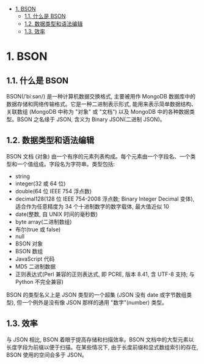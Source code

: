 <!-- TOC -->

- [1. BSON](#1-bson)
    - [1.1. 什么是 BSON](#11-什么是-bson)
    - [1.2. 数据类型和语法编辑](#12-数据类型和语法编辑)
    - [1.3. 效率](#13-效率)

<!-- /TOC -->

# 1. BSON

## 1.1. 什么是 BSON

BSON(/ˈbiːsən/) 是一种计算机数据交换格式, 主要被用作 MongoDB 数据库中的数据存储和网络传输格式。它是一种二进制表示形式, 能用来表示简单数据结构、关联数组 (MongoDB 中称为 "对象" 或 "文档") 以及 MongoDB 中的各种数据类型。BSON 之名缘于 JSON, 含义为 Binary JSON(二进制 JSON)。

## 1.2. 数据类型和语法编辑

BSON 文档 (对象) 由一个有序的元素列表构成。每个元素由一个字段名、一个类型和一个值组成。字段名为字符串。类型包括: 

- string
- integer(32 或 64 位)
- double(64 位 IEEE 754 浮点数)
- decimal128(128 位 IEEE 754-2008 浮点数; Binary Integer Decimal 变体), 适合作为任意精度为 34 个十进制数字的数字载体, 最大值近似 10
- date(整数, 自 UNIX 时间的毫秒数)
- byte array(二进制数组)
- 布尔(true 或 false)
- null
- BSON 对象
- BSON 数组
- JavaScript 代码
- MD5 二进制数据
- 正则表达式(Perl 兼容的正则表达式, 即 PCRE, 版本 8.41, 含 UTF-8 支持; 与 Python 不完全兼容)

BSON 的类型名义上是 JSON 类型的一个超集 (JSON 没有 date 或字节数组类型), 但一个例外是没有像 JSON 那样的通用 "数字"(number) 类型。

## 1.3. 效率

与 JSON 相比, BSON 着眼于提高存储和扫描效率。BSON 文档中的大型元素以长度字段为前缀以便于扫描。在某些情况下, 由于长度前缀和显式数组索引的存在, BSON 使用的空间会多于 JSON。
